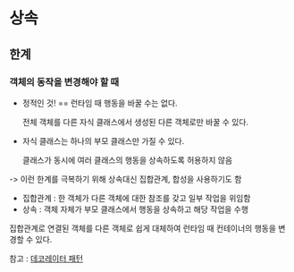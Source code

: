 # 상속

## 한계

### 객체의 동작을 변경해야 할 때

- 정적인 것! == 런타임 때 행동을 바꿀 수는 없다. 
  
  전체 객체를 다른 자식 클래스에서 생성된 다른 객체로만 바꿀 수 있다.
  
- 자식 클래스는 하나의 부모 클래스만 가질 수 있다.

  클래스가 동시에 여러 클래스의 행동을 상속하도록 허용하지 않음

-> 이런 한계를 극복하기 위해 상속대신 집합관계, 합성을 사용하기도 함

- 집합관계 : 한 객체가 다른 객체에 대한 참조를 갖고 일부 작업을 위임함
- 상속 : 객체 자체가 부모 클래스에서 행동을 상속하고 해당 작업을 수행

집합관계로 연결된 객체를 다른 객체로 쉽게 대체하여 런타임 때 컨테이너의 행동을 변경할 수 있다. 

참고 : [데코레이터 패턴](Decorator)